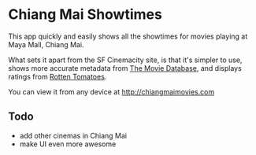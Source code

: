 # Chiang Mai Showtimes

This app quickly and easily shows all the showtimes for movies playing at Maya Mall, Chiang Mai.

What sets it apart from the SF Cinemacity site, is that it's simpler to use, shows more accurate metadata from [The Movie Database](https://www.themoviedb.org/), and displays ratings from [Rotten Tomatoes](http://www.rottentomatoes.com).

You can view it from any device at http://chiangmaimovies.com

## Todo
- add other cinemas in Chiang Mai
- make UI even more awesome
